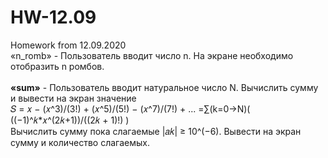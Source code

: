 # HW-12.09
Homework from 12.09.2020</br>
</b>«n_romb»</b> - Пользователь вводит число n. На экране необходимо отобразить n ромбов.</br>
</br>
<b>«sum»</b> - Пользователь вводит натуральное число N. Вычислить сумму и вывести на экран значение</br>
        𝑆 = 𝑥 − (𝑥^3)/(3!) + (𝑥^5)/(5!) − (𝑥^7)/(7!) + ... =∑(k=0->N)( ((−1)^𝑘*𝑥^(2𝑘+1))/((2𝑘 + 1)!) )</br>
        Вычислить сумму пока слагаемые |𝑎𝑘| ≥ 10^(−6). Вывести на экран сумму и количество слагаемых.
